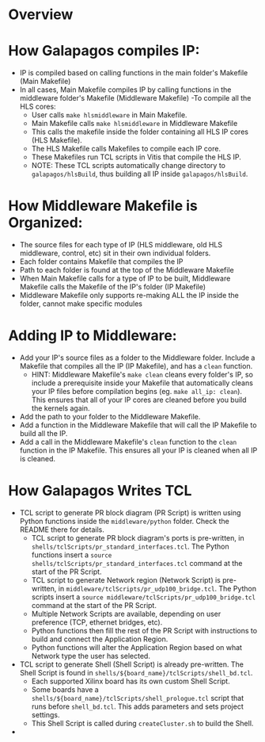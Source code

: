 # Overview

# How Galapagos compiles IP:
- IP is compiled based on calling functions in the main folder's Makefile (Main Makefile)
- In all cases, Main Makefile compiles IP by calling functions in the middleware folder's Makefile (Middleware Makefile)
-To compile all the HLS cores:
  - User calls `make hlsmiddleware` in Main Makefile.
  - Main Makefile calls `make hlsmiddleware` in Middleware Makefile
  - This calls the makefile inside the folder containing all HLS IP cores (HLS Makefile).
  - The HLS Makefile calls Makefiles to compile each IP core.
  - These Makefiles run TCL scripts in Vitis that compile the HLS IP.
  - NOTE: These TCL scripts automatically change directory to `galapagos/hlsBuild`, thus building all IP inside `galapagos/hlsBuild`.

# How Middleware Makefile is Organized:
- The source files for each type of IP (HLS middleware, old HLS middleware, control, etc) sit in their own individual folders.
- Each folder contains Makefile that compiles the IP
- Path to each folder is found at the top of the Middleware Makefile
- When Main Makefile calls for a type of IP to be built, Middleware Makefile calls the Makefile of the IP's folder (IP Makefile)
- Middleware Makefile only supports re-making ALL the IP inside the folder, cannot make specific modules

# Adding IP to Middleware:
- Add your IP's source files as a folder to the Middleware folder. Include a Makefile that compiles all the IP (IP Makefile), and has a `clean` function.
    - HINT: Middleware Makefile's `make clean` cleans every folder's IP, so include a prerequisite inside your Makefile that automatically cleans your IP files before compilation begins (eg. `make all_ip: clean`). This ensures that all of your IP cores are cleaned before you build the kernels again.
- Add the path to your folder to the Middleware Makefile.
- Add a function in the Middleware Makefile that will call the IP Makefile to build all the IP.
- Add a call in the Middleware Makefile's `clean` function to the `clean` function in the IP Makefile. This ensures all your IP is cleaned when all IP is cleaned.

# How Galapagos Writes TCL
- TCL script to generate PR block diagram (PR Script) is written using Python functions inside the `middleware/python` folder. Check the README there for details.
  - TCL script to generate PR block diagram's ports is pre-written, in `shells/tclScripts/pr_standard_interfaces.tcl`. The Python functions insert a `source shells/tclScripts/pr_standard_interfaces.tcl` command at the start of the PR Script.
  - TCL script to generate Network region (Network Script) is pre-written, in `middleware/tclScripts/pr_udp100_bridge.tcl`. The Python scripts insert a `source middleware/tclScripts/pr_udp100_bridge.tcl` command at the start of the PR Script.
  - Multiple Network Scripts are available, depending on user preference (TCP, ethernet bridges, etc). 
  - Python functions then fill the rest of the PR Script with instructions to build and connect the Application Region.
  - Python functions will alter the Application Region based on what Network type the user has selected. 
- TCL script to generate Shell (Shell Script) is already pre-written. The Shell Script is found in `shells/${board_name}/tclScripts/shell_bd.tcl`.
  - Each supported Xilinx board has its own custom Shell Script.
  - Some boards have a `shells/${board_name}/tclScripts/shell_prologue.tcl` script that runs before `shell_bd.tcl`. This adds parameters and sets project settings. 
  - This Shell Script is called during `createCluster.sh` to build the Shell.
- 
